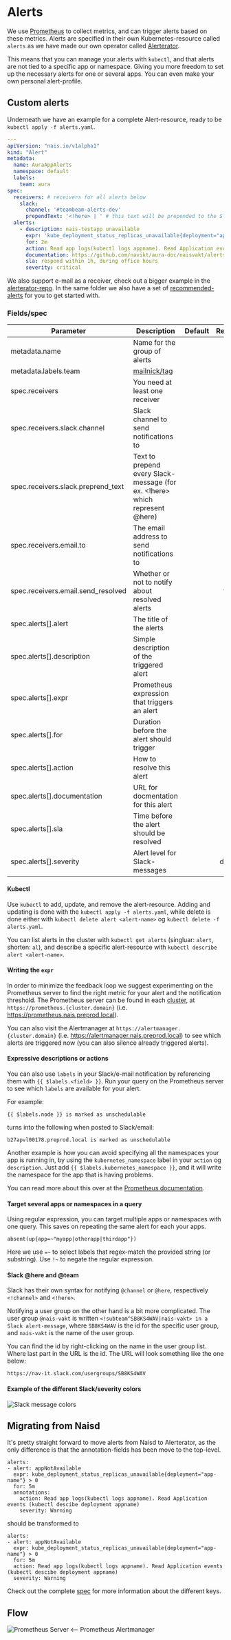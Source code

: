 Alerts
======

We use [Prometheus](https://prometheus.io/) to collect metrics, and can trigger alerts based on these metrics. Alerts are specified in their own Kubernetes-resource called `alerts` as we have made our own operator called [Alerterator](https://github.com/nais/alerterator).

This means that you can manage your alerts with `kubectl`, and that alerts are not tied to a specific app or namespace. Giving you more freedom to set up the necessary alerts for one or several apps. You can even make your own personal alert-profile.


## Custom alerts

Underneath we have an example for a complete Alert-resource, ready to be `kubectl apply -f alerts.yaml`.

```yaml
---
apiVersion: "nais.io/v1alpha1"
kind: "Alert"
metadata:
  name: AuraAppAlerts
  namespace: default
  labels:
    team: aura
spec:
  receivers: # receivers for all alerts below
    slack:
      channel: '#teambeam-alerts-dev'
      prependText: '<!here> | ' # this text will be prepended to the Slack alert title
  alerts:
    - description: nais-testapp unavailable
      expr: 'kube_deployment_status_replicas_unavailable{deployment="app-name"} > 0'
      for: 2m
      action: Read app logs(kubectl logs appname). Read Application events (kubectl descibe deployment appname)
      documentation: https://github.com/navikt/aura-doc/naisvakt/alerts.md#app_unavailable
      sla: respond within 1h, during office hours
      severity: critical
```

We also support e-mail as a receiver, check out a bigger example in the [alerterator-repo](https://github.com/nais/alerterator/blob/master/example/max_alerts.yaml). In the same folder we also have a set of [recommended-alerts](https://github.com/nais/alerterator/blob/master/example/recommended_alerts.yaml) for you to get started with.


### Fields/spec


| Parameter | Description | Default | Required |
| --------- | ----------- | ------- | :--------: |
| metadata.name | Name for the group of alerts | | x |
| metadata.labels.team | [mailnick/tag](https://github.com/nais/doc/blob/master/content/getting-started/teamadministration.md) | | x |
| spec.receivers | You need at least one receiver | | x |
| spec.receivers.slack.channel | Slack channel to send notifications to | | |
| spec.receivers.slack.preprend_text | Text to prepend every Slack-message (for ex. <!here> which represent @here) | | |
| spec.receivers.email.to | The email address to send notifications to| | |
| spec.receivers.email.send_resolved | Whether or not to notify about resolved alerts | | false |
| spec.alerts[].alert | The title of the alerts | | x |
| spec.alerts[].description | Simple description of the triggered alert | | |
| spec.alerts[].expr | Prometheus expression that triggers an alert | | x |
| spec.alerts[].for | Duration before the alert should trigger | | x |
| spec.alerts[].action | How to resolve this alert | | x |
| spec.alerts[].documentation | URL for docmentation for this alert| | |
| spec.alerts[].sla | Time before the alert should be resolved| | |
| spec.alerts[].severity | Alert level for Slack-messages| | danger |


#### Kubectl

Use `kubectl` to add, update, and remove the alert-resource. Adding and updating is done with the `kubectl apply -f alerts.yaml`, while delete is done either with `kubectl delete alert <alert-name>` og `kubectl delete -f alerts.yaml`.

You can list alerts in the cluster with `kubectl get alerts` (singluar: `alert`, shorten: `al`), and describe a specific alert-resource with `kubectl describe alert <alert-name>`.


#### Writing the `expr`

In order to minimize the feedback loop we suggest experimenting on the Prometheus server to find the right metric for your alert and the notification threshold. The Prometheus server can be found in each [cluster](/content/clusters#clusters), at `https://prometheus.{cluster.domain}` (i.e. https://prometheus.nais.preprod.local).

You can also visit the Alertmanager at `https://alertmanager.{cluster.domain}` (i.e. https://alertmanager.nais.preprod.local) to see which alerts are triggered now (you can also silence already triggered alerts).


#### Expressive descriptions or actions

You can also use `labels` in your Slack/e-mail notification by referencing them with `{{ $labels.<field> }}`. Run your query on the Prometheus server to see which `labels` are available for your alert.

For example:
```
{{ $labels.node }} is marked as unschedulable
  ```

turns into the following when posted to Slack/email:
```
b27apvl00178.preprod.local is marked as unschedulable
```

Another example is how you can avoid specifying all the namespaces your app is running in, by using the `kubernetes_namespace` label in your `action` og `description`. Just add `{{ $labels.kubernetes_namespace }}`, and it will write the namespace for the app that is having problems.

You can read more about this over at the [Prometheus documentation](https://prometheus.io/docs/prometheus/latest/configuration/alerting_rules/#templating).


#### Target several apps or namespaces in a query

Using regular expression, you can target multiple apps or namespaces with one query. This saves on repeating the same alert for each your apps.

```
absent(up{app=~"myapp|otherapp|thirdapp"})
```

Here we use `=~` to select labels that regex-match the provided string (or substring). Use `!~` to negate the regular expression.


#### Slack @here and @team

Slack has their own syntax for notifying `@channel` or `@here`, respectively `<!channel>` and `<!here>`.

Notifying a user group on the other hand is a bit more complicated. The user group `@nais-vakt` is written `<!subteam^SB8KS4WAV|nais-vakt> in a Slack alert-message`, where `SB8KS4WAV` is the id for the specific user group, and `nais-vakt` is the name of the user group.

You can find the id by right-clicking on the name in the user group list. Where last part in the URL is the id. The URL will look something like the one below:
```
https://nav-it.slack.com/usergroups/SB8KS4WAV
```

#### Example of the different Slack/severity colors

![Slack message colors](/content/_media/attachment_color.png)


## Migrating from Naisd

It's pretty straight forward to move alerts from Naisd to Alerterator, as the only difference is that the annotation-fields has been move to the top-level.

```
alerts:
- alert: appNotAvailable
  expr: kube_deployment_status_replicas_unavailable{deployment="app-name"} > 0
  for: 5m
  annotations:
    action: Read app logs(kubectl logs appname). Read Application events (kubectl descibe deployment appname)
    severity: Warning
```

should be transformed to

```
alerts:
- alert: appNotAvailable
  expr: kube_deployment_status_replicas_unavailable{deployment="app-name"} > 0
  for: 5m
  action: Read app logs(kubectl logs appname). Read Application events (kubectl descibe deployment appname)
  severity: Warning
```

Check out the complete [spec](#fieldsspec) for more information about the different keys.


## Flow

![Prometheus Server \<-- Prometheus Alertmanager](/content/_media/prometheus_alertmanager_overview.png)
